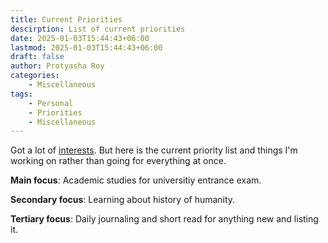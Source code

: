 ```yaml
---
title: Current Priorities
descirption: List of current priorities
date: 2025-01-03T15:44:43+06:00
lastmod: 2025-01-03T15:44:43+06:00
draft: false
author: Protyasha Roy
categories:
    - Miscellaneous
tags:
    - Personal
    - Priorities
    - Miscellaneous
---
```


Got a lot of [interests](/miscellaneous/personal/list-of-interests). But here is the current priority list and things I'm working on rather than going for everything at once.

**Main focus**: Academic studies for universitiy entrance exam.

**Secondary focus**: Learning about history of humanity.

**Tertiary focus**: Daily journaling and short read for anything new and listing it.